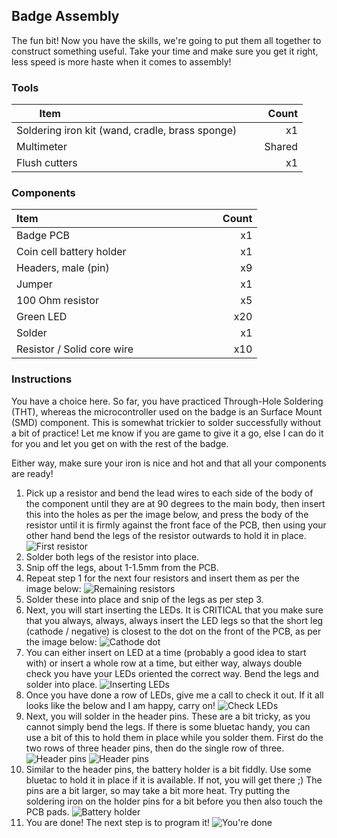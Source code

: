 ## Badge Assembly
The fun bit! Now you have the skills, we're going to put them all together to construct something useful. Take your time and make sure you get it right, less speed is more haste when it comes to assembly!

### Tools

| Item &nbsp; &nbsp; &nbsp; &nbsp; &nbsp; &nbsp; &nbsp; &nbsp; &nbsp; &nbsp; &nbsp; &nbsp; &nbsp; &nbsp; &nbsp;&nbsp; &nbsp; &nbsp; &nbsp; &nbsp; &nbsp; &nbsp; &nbsp; &nbsp; &nbsp; &nbsp; &nbsp; &nbsp; &nbsp; | &nbsp; &nbsp; &nbsp; &nbsp; Count |
| --------------------------------- |-------:|
| Soldering iron kit (wand, cradle, brass sponge) |     x1 |
| Multimeter                        | Shared |
| Flush cutters                     |     x1 |

### Components

| Item &nbsp; &nbsp; &nbsp; &nbsp; &nbsp; &nbsp; &nbsp; &nbsp; &nbsp; &nbsp; &nbsp; &nbsp; &nbsp; &nbsp; &nbsp;&nbsp; &nbsp; &nbsp; &nbsp; &nbsp; &nbsp; &nbsp; &nbsp; &nbsp; &nbsp; &nbsp; &nbsp; &nbsp; &nbsp; | &nbsp; &nbsp; &nbsp; &nbsp; Count |
| --------------------------------- |-------:|
| Badge PCB                     |     x1 |
| Coin cell battery holder |     x1 |
| Headers, male (pin) |     x9 |
| Jumper |     x1 |
| 100 Ohm resistor                     |     x5 |
| Green LED                    |     x20 |
| Solder                            |     x1 |
| Resistor / Solid core wire        |    x10 |

### Instructions

You have a choice here. So far, you have practiced Through-Hole Soldering (THT), whereas the microcontroller used on the badge is an Surface Mount (SMD) component. This is somewhat trickier to solder successfully without a bit of practice! Let me know if you are game to give it a go, else I can do it for you and let you get on with the rest of the badge.

Either way, make sure your iron is nice and hot and that all your components are ready!

1. Pick up a resistor and bend the lead wires to each side of the body of the component until they are at 90 degrees to the main body, then insert this into the holes as per the image below, and press the body of the resistor until it is firmly against the front face of the PCB, then using your other hand bend the legs of the resistor outwards to hold it in place.
![First resistor](https://raw.githubusercontent.com/kiwicon-badge/badge/master/lab-04/images/step01.png)
2. Solder both legs of the resistor into place.
3. Snip off the legs, about 1-1.5mm from the PCB.
4. Repeat step 1 for the next four resistors and insert them as per the image below:
![Remaining resistors](https://raw.githubusercontent.com/kiwicon-badge/badge/master/lab-04/images/step03.png)
5. Solder these into place and snip of the legs as per step 3.
6. Next, you will start inserting the LEDs. It is CRITICAL that you make sure that you always, always, always insert the LED legs so that the short leg (cathode / negative) is closest to the dot on the front of the PCB, as per the image below:
![Cathode dot](https://raw.githubusercontent.com/kiwicon-badge/badge/master/lab-04/images/step06.png)
7. You can either insert on LED at a time (probably a good idea to start with) or insert a whole row at a time, but either way, always double check you have your LEDs oriented the correct way. Bend the legs and solder into place.
![Inserting LEDs](https://raw.githubusercontent.com/kiwicon-badge/badge/master/lab-04/images/step07.png)
8. Once you have done a row of LEDs, give me a call to check it out. If it all looks like the below and I am happy, carry on!
![Check LEDs](https://raw.githubusercontent.com/kiwicon-badge/badge/master/lab-04/images/step08.png)
9. Next, you will solder in the header pins. These are a bit tricky, as you cannot simply bend the legs. If there is some bluetac handy, you can use a bit of this to hold them in place while you solder them. First do the two rows of three header pins, then do the single row of three.
![Header pins](https://raw.githubusercontent.com/kiwicon-badge/badge/master/lab-04/images/step09.png)
![Header pins](https://raw.githubusercontent.com/kiwicon-badge/badge/master/lab-04/images/step10.png)
10. Similar to the header pins, the battery holder is a bit fiddly. Use some bluetac to hold it in place if it is available. If not, you will get there ;) The pins are a bit larger, so may take a bit more heat. Try putting the soldering iron on the holder pins for a bit before you then also touch the PCB pads.
![Battery holder](https://raw.githubusercontent.com/kiwicon-badge/badge/master/lab-04/images/step11.png)
11. You are done! The next step is to program it!
![You're done](https://raw.githubusercontent.com/kiwicon-badge/badge/master/lab-04/images/step12.png)


